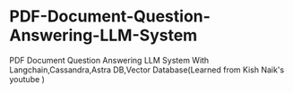 # PDF-Document-Question-Answering-LLM-System
PDF Document Question Answering LLM System With Langchain,Cassandra,Astra DB,Vector Database(Learned from Kish Naik's youtube )
